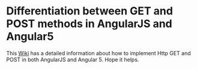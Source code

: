 # Differentiation between GET and POST methods in AngularJS and Angular5 

This [Wiki](https://github.com/pavanchilukuri/http-requests-tutorial/wiki/Http-Requests-(GET,-POST)) has a detailed information about how to implement Http GET and POST in both AngularJS and Angular 5. Hope it helps. 
